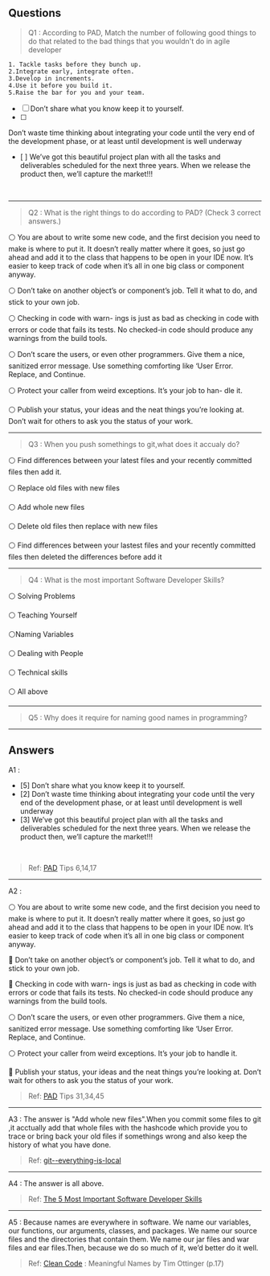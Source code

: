 Questions
---

>Q1 : According to PAD, Match the number of following good things to do that related to the bad things that you wouldn't do in agile developer 

    1. Tackle tasks before they bunch up.
    2.Integrate early, integrate often.
    3.Develop in increments.
    4.Use it before you build it.
    5.Raise the bar for you and your team.
- [ ]  Don’t share what you know keep it to yourself.<BR>
- [ ] 
Don’t waste time thinking about integrating your code until the very end of the development phase, or at least until development is well underway <BR>
- [ ] 
We’ve got this beautiful project plan with all the tasks and deliverables scheduled for the next three years. When we release the product then, we’ll capture the market!!!
<BR>

***
>Q2 : What is the right things to do according to PAD? (Check 3 correct answers.)

:white_circle:  You are about to write some new code, and the first decision you need to make is where to put it. It doesn’t really matter where it goes, so just go ahead and add it to the class that happens to be open in your IDE now. It’s easier to keep track of code when it’s all in one big class or component anyway. <BR>

:white_circle:  Don’t take on another object’s or component’s job. Tell it what to do, and stick to your own job. <BR>

:white_circle:  Checking in code with warn- ings is just as bad as checking in code with errors or code that fails its tests. No checked-in code should produce any warnings from the build tools. <BR>

:white_circle:  Don’t scare the users, or even other programmers. Give them a nice, sanitized error message. Use something comforting like ‘User Error. Replace, and Continue. <BR>

:white_circle:  Protect your caller from weird exceptions. It’s your job to han- dle it. <BR>

:white_circle: Publish your status, your ideas and the neat things you’re looking at. Don’t wait for others to ask you the status of your work. <BR>

***
>Q3 : When you push somethings to git,what does it accualy do?

:white_circle: Find differences between your latest files and your recently committed files then add it. <BR>

:white_circle: Replace old files with new files <BR>

:white_circle: Add whole new files <BR>

:white_circle: Delete old files then replace with new files <BR>

:white_circle: Find differences between your lastest files and your recently committed files then deleted the differences before add it <BR>

***
>Q4 : What is the most important Software Developer Skills?

:white_circle: Solving Problems<BR>

:white_circle: Teaching Yourself <BR>

:white_circle:Naming Variables <BR>

:white_circle: Dealing with People <BR>

:white_circle: Technical skills<BR>

:white_circle: 
All above <BR>

***
>Q5 : Why does it require for naming  good names in programming?


***
Answers
---
 A1 : 
- [5]  Don’t share what you know keep it to yourself.<BR>
- [2] 
Don’t waste time thinking about integrating your code until the very end of the development phase, or at least until development is well underway <BR>
- [3] 
We’ve got this beautiful project plan with all the tasks and deliverables scheduled for the next three years. When we release the product then, we’ll capture the market!!!
<BR>

>Ref: [PAD]() Tips 6,14,17

***
A2 : 

:white_circle:  You are about to write some new code, and the first decision you need to make is where to put it. It doesn’t really matter where it goes, so just go ahead and add it to the class that happens to be open in your IDE now. It’s easier to keep track of code when it’s all in one big class or component anyway. <BR>

:radio_button:  Don’t take on another object’s or component’s job. Tell it what to do, and stick to your own job. <BR>

:radio_button:  Checking in code with warn- ings is just as bad as checking in code with errors or code that fails its tests. No checked-in code should produce any warnings from the build tools. <BR>

:white_circle:  Don’t scare the users, or even other programmers. Give them a nice, sanitized error message. Use something comforting like ‘User Error. Replace, and Continue. <BR>

:white_circle:  Protect your caller from weird exceptions. It’s your job to handle it. <BR>

:radio_button: Publish your status, your ideas and the neat things you’re looking at. Don’t wait for others to ask you the status of your work. <BR>

>Ref: [PAD]() Tips  31,34,45

***
A3 : The answer is "Add whole new files".When you commit some files to git ,it acctually add that whole files with the hashcode which provide you to trace or bring back your old files if somethings wrong and also keep the history of what you have done.

>Ref: [git--everything-is-local](https://git-scm.com/docs/git-push)

***
A4 : The answer is all above.

>Ref: [The 5 Most Important Software Developer Skills](https://simpleprogrammer.com/the-4-most-important-skills-for-a-software-developer/#solving-problems)

***
A5 : Because names are everywhere in software. We name our variables, our functions, our arguments, classes, and packages. We name our source files and the directories that contain them. We name our jar files and war files and ear files.Then, because we do so much of it, we’d better do it well. 

>Ref: [Clean Code](https://www.investigatii.md/uploads/resurse/Clean_Code.pdf) : Meaningful Names by Tim Ottinger (p.17)